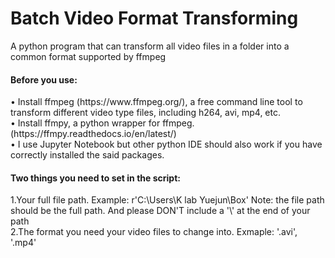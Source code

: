 # Batch Video Format Transforming
A python program that can transform all video files in a folder into a common format supported by ffmpeg


<h4>Before you use:</h4>
<p>•	Install ffmpeg (https://www.ffmpeg.org/), a free command line tool to transform different video type files, including h264, avi, mp4, etc.<br>
•	Install ffmpy, a python wrapper for ffmpeg. (https://ffmpy.readthedocs.io/en/latest/)<br>
•	I use Jupyter Notebook but other python IDE should also work if you have correctly installed the said packages.</p>


<h4> Two things you need to set in the script:</h4>
<p>1.Your full file path. Example: r'C:\Users\K lab Yuejun\Box' Note: the file path should be the full path. And please DON'T include a '\' at the end of your path<br>
2.The format you need your video files to change into. Exmaple: '.avi', '.mp4'
